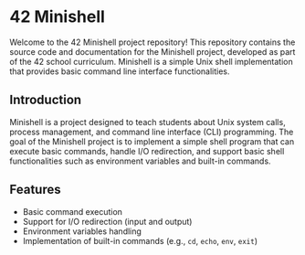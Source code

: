 # 42 Minishell

Welcome to the 42 Minishell project repository! This repository contains the source code and documentation for the Minishell project, developed as part of the 42 school curriculum. Minishell is a simple Unix shell implementation that provides basic command line interface functionalities.

## Introduction

Minishell is a project designed to teach students about Unix system calls, process management, and command line interface (CLI) programming. The goal of the Minishell project is to implement a simple shell program that can execute basic commands, handle I/O redirection, and support basic shell functionalities such as environment variables and built-in commands.

## Features

- Basic command execution
- Support for I/O redirection (input and output)
- Environment variables handling
- Implementation of built-in commands (e.g., `cd`, `echo`, `env`, `exit`)
